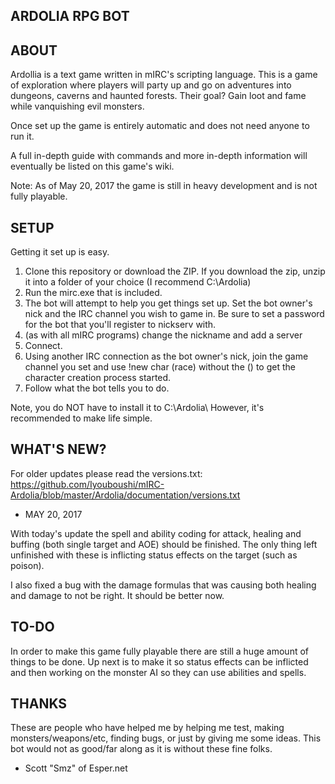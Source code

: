 ARDOLIA RPG BOT 
--------------

## ABOUT

Ardollia is a text game written in mIRC's scripting language.  This is a game of exploration where players will party up and go on adventures into dungeons, caverns and haunted forests. Their goal? Gain loot and fame while vanquishing evil monsters.

Once set up the game is entirely automatic and does not need anyone to run it.

A full in-depth guide with commands and more in-depth information will eventually be listed on this game's wiki.

Note: As of May 20, 2017 the game is still in heavy development and is not fully playable.


## SETUP

Getting it set up is easy.

 1. Clone this repository or download the ZIP.  If you download the zip, unzip it into a folder of your choice (I recommend C:\Ardolia)
 2. Run the mirc.exe that is included.
 3. The bot will attempt to help you get things set up.  Set the bot owner's nick and the IRC channel you wish to game in.  Be sure to set a password for the bot that you'll register to nickserv with.
 4. (as with all mIRC programs) change the nickname and add a server
 5. Connect.
 6. Using another IRC connection as the bot owner's nick, join the game channel you set and use !new char (race)  without the () to get the character creation process started.
 7. Follow what the bot tells you to do. 

Note, you do NOT have to install it to C:\Ardolia\ However, it's recommended to make life simple.

   
## WHAT'S NEW?

For older updates please read the versions.txt: https://github.com/Iyouboushi/mIRC-Ardolia/blob/master/Ardolia/documentation/versions.txt

* MAY 20, 2017

With today's update the spell and ability coding for attack, healing and buffing (both single target and AOE) should be finished.  The only thing left unfinished with these is inflicting status effects on the target (such as poison).

I also fixed a bug with the damage formulas that was causing both healing and damage to not be right.  It should be better now.

## TO-DO

In order to make this game fully playable there are still a huge amount of things to be done.  Up next is to make it so status effects can be inflicted and then working on the monster AI so they can use abilities and spells. 

## THANKS

These are people who have helped me by helping me test, making monsters/weapons/etc, finding bugs, or just by giving me some ideas.  This bot would not as good/far along as it is without these fine folks.

* Scott "Smz" of Esper.net

